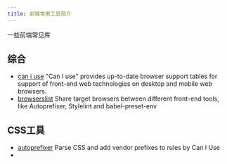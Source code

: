 ```yaml
---
title: 前端常用工具简介
---
```

一些前端常见库 
<!-- more -->
## 综合
- [can i use](https://caniuse.com/) 
"Can I use" provides up-to-date browser support tables for support of front-end web technologies on desktop and mobile web browsers.
- [browserslist](https://github.com/browserslist/browserslist)
Share target browsers between different front-end tools, like Autoprefixer, Stylelint and babel-preset-env
## CSS工具
- [autoprefixer](https://github.com/postcss/autoprefixer)
Parse CSS and add vendor prefixes to rules by Can I Use
- 

